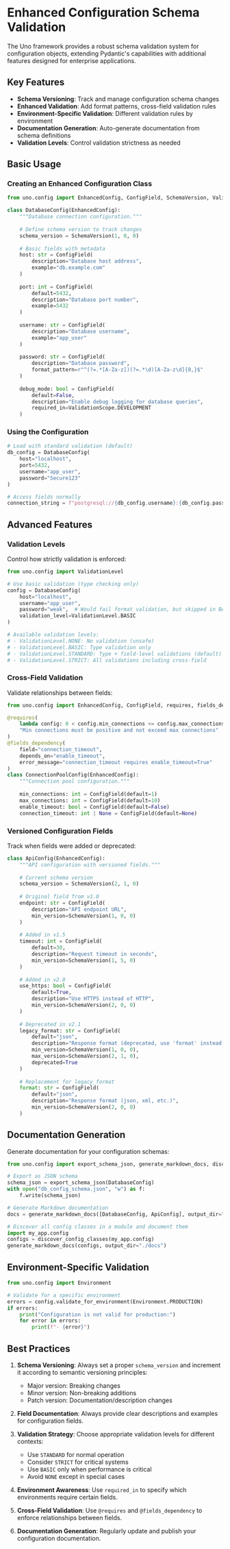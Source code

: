 # Enhanced Configuration Schema Validation

The Uno framework provides a robust schema validation system for configuration objects, extending Pydantic's capabilities with additional features designed for enterprise applications.

## Key Features

- **Schema Versioning**: Track and manage configuration schema changes
- **Enhanced Validation**: Add format patterns, cross-field validation rules
- **Environment-Specific Validation**: Different validation rules by environment
- **Documentation Generation**: Auto-generate documentation from schema definitions
- **Validation Levels**: Control validation strictness as needed

## Basic Usage

### Creating an Enhanced Configuration Class

```python
from uno.config import EnhancedConfig, ConfigField, SchemaVersion, ValidationScope

class DatabaseConfig(EnhancedConfig):
    """Database connection configuration."""
    
    # Define schema version to track changes
    schema_version = SchemaVersion(1, 0, 0)
    
    # Basic fields with metadata
    host: str = ConfigField(
        description="Database host address",
        example="db.example.com"
    )
    
    port: int = ConfigField(
        default=5432,
        description="Database port number",
        example=5432
    )
    
    username: str = ConfigField(
        description="Database username",
        example="app_user"
    )
    
    password: str = ConfigField(
        description="Database password",
        format_pattern=r"^(?=.*[A-Za-z])(?=.*\d)[A-Za-z\d]{8,}$"
    )
    
    debug_mode: bool = ConfigField(
        default=False,
        description="Enable debug logging for database queries",
        required_in=ValidationScope.DEVELOPMENT
    )
```

### Using the Configuration

```python
# Load with standard validation (default)
db_config = DatabaseConfig(
    host="localhost",
    port=5432,
    username="app_user",
    password="Secure123"
)

# Access fields normally
connection_string = f"postgresql://{db_config.username}:{db_config.password}@{db_config.host}:{db_config.port}/mydb"
```

## Advanced Features

### Validation Levels

Control how strictly validation is enforced:

```python
from uno.config import ValidationLevel

# Use basic validation (type checking only)
config = DatabaseConfig(
    host="localhost",
    username="app_user",
    password="weak",  # Would fail format validation, but skipped in BASIC mode
    validation_level=ValidationLevel.BASIC
)

# Available validation levels:
# - ValidationLevel.NONE: No validation (unsafe)
# - ValidationLevel.BASIC: Type validation only
# - ValidationLevel.STANDARD: Type + field-level validations (default)
# - ValidationLevel.STRICT: All validations including cross-field
```

### Cross-Field Validation

Validate relationships between fields:

```python
from uno.config import EnhancedConfig, ConfigField, requires, fields_dependency

@requires(
    lambda config: 0 < config.min_connections <= config.max_connections, 
    "Min connections must be positive and not exceed max connections"
)
@fields_dependency(
    field="connection_timeout", 
    depends_on="enable_timeout",
    error_message="connection_timeout requires enable_timeout=True"
)
class ConnectionPoolConfig(EnhancedConfig):
    """Connection pool configuration."""
    
    min_connections: int = ConfigField(default=1)
    max_connections: int = ConfigField(default=10)
    enable_timeout: bool = ConfigField(default=False)
    connection_timeout: int | None = ConfigField(default=None)
```

### Versioned Configuration Fields

Track when fields were added or deprecated:

```python
class ApiConfig(EnhancedConfig):
    """API configuration with versioned fields."""
    
    # Current schema version
    schema_version = SchemaVersion(2, 1, 0)
    
    # Original field from v1.0
    endpoint: str = ConfigField(
        description="API endpoint URL",
        min_version=SchemaVersion(1, 0, 0)
    )
    
    # Added in v1.5
    timeout: int = ConfigField(
        default=30,
        description="Request timeout in seconds",
        min_version=SchemaVersion(1, 5, 0)
    )
    
    # Added in v2.0
    use_https: bool = ConfigField(
        default=True,
        description="Use HTTPS instead of HTTP",
        min_version=SchemaVersion(2, 0, 0)
    )
    
    # Deprecated in v2.1
    legacy_format: str = ConfigField(
        default="json",
        description="Response format (deprecated, use 'format' instead)",
        min_version=SchemaVersion(1, 0, 0),
        max_version=SchemaVersion(2, 1, 0),
        deprecated=True
    )
    
    # Replacement for legacy_format
    format: str = ConfigField(
        default="json",
        description="Response format (json, xml, etc.)",
        min_version=SchemaVersion(2, 0, 0)
    )
```

## Documentation Generation

Generate documentation for your configuration schemas:

```python
from uno.config import export_schema_json, generate_markdown_docs, discover_config_classes

# Export as JSON schema
schema_json = export_schema_json(DatabaseConfig)
with open("db_config_schema.json", "w") as f:
    f.write(schema_json)

# Generate Markdown documentation
docs = generate_markdown_docs([DatabaseConfig, ApiConfig], output_dir="./docs")

# Discover all config classes in a module and document them
import my_app.config
configs = discover_config_classes(my_app.config)
generate_markdown_docs(configs, output_dir="./docs")
```

## Environment-Specific Validation

```python
from uno.config import Environment

# Validate for a specific environment
errors = config.validate_for_environment(Environment.PRODUCTION)
if errors:
    print("Configuration is not valid for production:")
    for error in errors:
        print(f"- {error}")
```

## Best Practices

1. **Schema Versioning**: Always set a proper `schema_version` and increment it according to semantic versioning principles:
   - Major version: Breaking changes
   - Minor version: Non-breaking additions
   - Patch version: Documentation/description changes

2. **Field Documentation**: Always provide clear descriptions and examples for configuration fields.

3. **Validation Strategy**: Choose appropriate validation levels for different contexts:
   - Use `STANDARD` for normal operation
   - Consider `STRICT` for critical systems
   - Use `BASIC` only when performance is critical
   - Avoid `NONE` except in special cases

4. **Environment Awareness**: Use `required_in` to specify which environments require certain fields.

5. **Cross-Field Validation**: Use `@requires` and `@fields_dependency` to enforce relationships between fields.

6. **Documentation Generation**: Regularly update and publish your configuration documentation.
